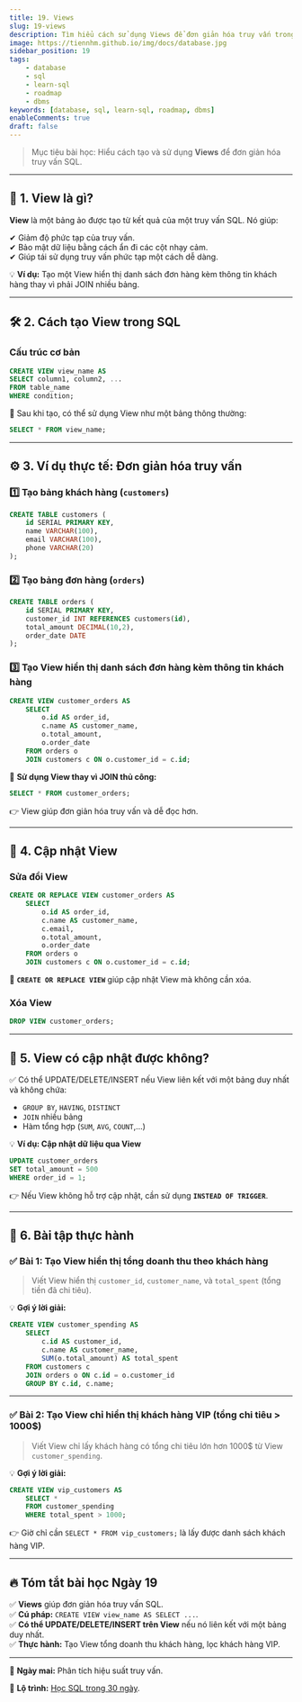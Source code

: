 ```yaml
---
title: 19. Views
slug: 19-views
description: Tìm hiểu cách sử dụng Views để đơn giản hóa truy vấn trong SQL.
image: https://tiennhm.github.io/img/docs/database.jpg
sidebar_position: 19
tags:
    - database
    - sql
    - learn-sql
    - roadmap
    - dbms
keywords: [database, sql, learn-sql, roadmap, dbms]
enableComments: true
draft: false
---
```


> Mục tiêu bài học: Hiểu cách tạo và sử dụng **Views** để đơn giản hóa truy vấn SQL.

---

## 📌 **1. View là gì?**  
**View** là một bảng ảo được tạo từ kết quả của một truy vấn SQL. Nó giúp:

✔ Giảm độ phức tạp của truy vấn.  
✔ Bảo mật dữ liệu bằng cách ẩn đi các cột nhạy cảm.  
✔ Giúp tái sử dụng truy vấn phức tạp một cách dễ dàng.  

💡 **Ví dụ:** Tạo một View hiển thị danh sách đơn hàng kèm thông tin khách hàng thay vì phải JOIN nhiều bảng.

---

## 🛠 **2. Cách tạo View trong SQL**  

### **Cấu trúc cơ bản**
```sql
CREATE VIEW view_name AS
SELECT column1, column2, ...
FROM table_name
WHERE condition;
```

🔹 Sau khi tạo, có thể sử dụng View như một bảng thông thường:
```sql
SELECT * FROM view_name;
```

---

## ⚙️ **3. Ví dụ thực tế: Đơn giản hóa truy vấn**  

### **1️⃣ Tạo bảng khách hàng (`customers`)**
```sql
CREATE TABLE customers (
    id SERIAL PRIMARY KEY,
    name VARCHAR(100),
    email VARCHAR(100),
    phone VARCHAR(20)
);
```

### **2️⃣ Tạo bảng đơn hàng (`orders`)**
```sql
CREATE TABLE orders (
    id SERIAL PRIMARY KEY,
    customer_id INT REFERENCES customers(id),
    total_amount DECIMAL(10,2),
    order_date DATE
);
```

### **3️⃣ Tạo View hiển thị danh sách đơn hàng kèm thông tin khách hàng**
```sql
CREATE VIEW customer_orders AS
    SELECT
        o.id AS order_id, 
        c.name AS customer_name, 
        o.total_amount, 
        o.order_date
    FROM orders o
    JOIN customers c ON o.customer_id = c.id;
```
🔹 **Sử dụng View thay vì JOIN thủ công:**
```sql
SELECT * FROM customer_orders;
```
👉 View giúp đơn giản hóa truy vấn và dễ đọc hơn.

---

## 🔄 **4. Cập nhật View**  

### **Sửa đổi View**
```sql
CREATE OR REPLACE VIEW customer_orders AS
    SELECT 
        o.id AS order_id, 
        c.name AS customer_name, 
        c.email, 
        o.total_amount, 
        o.order_date
    FROM orders o
    JOIN customers c ON o.customer_id = c.id;
```
🔹 **`CREATE OR REPLACE VIEW`** giúp cập nhật View mà không cần xóa.

### **Xóa View**
```sql
DROP VIEW customer_orders;
```

---

## 🚨 **5. View có cập nhật được không?**  
✅ Có thể UPDATE/DELETE/INSERT nếu View liên kết với một bảng duy nhất và không chứa:
- `GROUP BY`, `HAVING`, `DISTINCT`
- `JOIN` nhiều bảng
- Hàm tổng hợp (`SUM`, `AVG`, `COUNT`,...)

💡 **Ví dụ: Cập nhật dữ liệu qua View**
```sql
UPDATE customer_orders 
SET total_amount = 500 
WHERE order_id = 1;
```
👉 Nếu View không hỗ trợ cập nhật, cần sử dụng **`INSTEAD OF TRIGGER`**.

---

## 🎯 **6. Bài tập thực hành**  

### ✅ **Bài 1: Tạo View hiển thị tổng doanh thu theo khách hàng**  
> Viết View hiển thị `customer_id`, `customer_name`, và `total_spent` (tổng tiền đã chi tiêu).  

💡 **Gợi ý lời giải:**
```sql
CREATE VIEW customer_spending AS
    SELECT 
        c.id AS customer_id, 
        c.name AS customer_name, 
        SUM(o.total_amount) AS total_spent
    FROM customers c
    JOIN orders o ON c.id = o.customer_id
    GROUP BY c.id, c.name;
```

---

### ✅ **Bài 2: Tạo View chỉ hiển thị khách hàng VIP (tổng chi tiêu > 1000$)**  
> Viết View chỉ lấy khách hàng có tổng chi tiêu lớn hơn 1000$ từ View `customer_spending`.

💡 **Gợi ý lời giải:**
```sql
CREATE VIEW vip_customers AS
    SELECT * 
    FROM customer_spending 
    WHERE total_spent > 1000;
```
👉 Giờ chỉ cần `SELECT * FROM vip_customers;` là lấy được danh sách khách hàng VIP.

---

## 🔥 **Tóm tắt bài học Ngày 19**  
✅ **Views** giúp đơn giản hóa truy vấn SQL.  
✅ **Cú pháp:** `CREATE VIEW view_name AS SELECT ...`.  
✅ **Có thể UPDATE/DELETE/INSERT trên View** nếu nó liên kết với một bảng duy nhất.  
✅ **Thực hành:** Tạo View tổng doanh thu khách hàng, lọc khách hàng VIP.  

---

🚀 **Ngày mai:** Phân tích hiệu suất truy vấn.  

📌 **Lộ trình:** [Học SQL trong 30 ngày](00.%2030-Day%20SQL%20Learning%20Roadmap.md).

